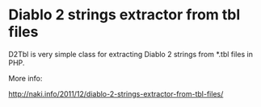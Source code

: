 # Diablo 2 strings extractor from tbl files

D2Tbl is very simple class for extracting Diablo 2 strings from *.tbl files in PHP.

More info:

http://naki.info/2011/12/diablo-2-strings-extractor-from-tbl-files/